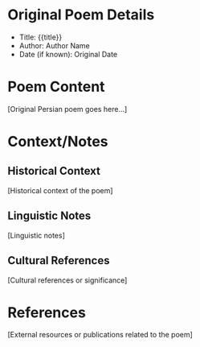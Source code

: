 # Original Poem Details
- Title: {{title}}
- Author: Author Name
- Date (if known): Original Date


# Poem Content
[Original Persian poem goes here...]

# Context/Notes
## Historical Context
[Historical context of the poem]

## Linguistic Notes
[Linguistic notes]

## Cultural References
[Cultural references or significance]

# References
[External resources or publications related to the poem]
